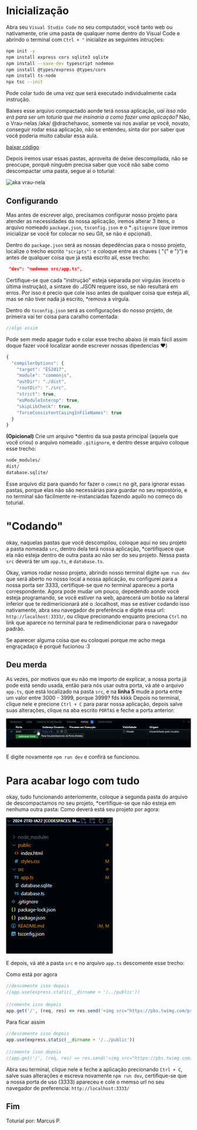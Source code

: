 # Inicialização

Abra seu `Visual Studio Code` no seu computador, você tanto web ou nativamente, crie uma pasta de qualquer nome dentro do Visual Code e abrindo o terminal com `Ctrl + "` inicialize as seguintes intruções:

```bash
npm init -y
npm install express cors sqlite3 sqlite
npm install --save-dev typescript nodemon 
npm install @types/express @types/cors
npm install ts-node
npx tsc --init
```

Pode colar tudo de uma vez que será executado individualmente cada instrução.

Baixes esse arquivo compactado aonde terá nossa aplicação, *uai isso não erá para ser um toturia que me insinaria a como fazer uma aplicação?* Não, o Vrau-nelas /aka/ @drachehavoc, somente vai nos avaliar se você, novato, conseguir rodar essa aplicação, não se entendeu, sinta dor por saber que você poderia muito cabular essa aula.

[baixar código](https://shorturl.at/VD2O9)

Depois iremos usar essas pastas, aproveita de deixe descompilada, não se preocupe, porquê ninguém precisa saber que você não sabe como descompactar uma pasta, segue ai o toturial:

![aka vrau-nela](./img/val.gif)

## Configurando
Mas antes de escrever algo, precisamos configurar nosso projeto para atender as necessidades da nossa aplicação, iremos alterar 3 itens, o arquivo nomeado `package.json`, `tsconfig.json` e o *`.gitignore` (que iremos inicializar se você for colocar no seu Git, se não é opcional).

Dentro do `package.json` será as nossas depedências para o nosso projeto, localize o trecho escrito `"scripts":` e coloque entre as chaves ( "{" e "}") e antes de qualquer coisa que já está escrito alí, esse trecho:

```json
 "dev": "nodemon src/app.ts",
```

Certifique-se que cada "instrução" esteja separada por vírgulas (exceto o última instrução), a sintaxe do .JSON requere isso, se não resultará em erros. Por isso é precio que cole isso antes de qualquer coisa que esteja alí, mas se não tiver nada já escrito, *remova a vírgula.

Dentro do `tsconfig.json` será as configurações do nosso projeto, de primeira vai ter coisa para caralho comentada: 

```js
//algo assim
```

Pode sem medo apagar tudo e colar esse trecho abaixo (é mais fácil assim doque fazer você localizar aonde escrever nossas dipedencias ❤︎)

```ts
{
  "compilerOptions": {
    "target": "ES2017",
    "module": "commonjs",
    "outDir": "./dist",
    "rootDir": "./src",
    "strict": true,
    "esModuleInterop": true,
    "skipLibCheck": true,
    "forceConsistentCasingInFileNames": true
  }
}
```

**(Opicional)**
Crie um arquivo *dentro da sua pasta principal (aquela que você criou) o arquivo nomeado ``.gitignore``, e dentro desse arquivo coloque esse trecho:
```bash
node_modules/
dist/
database.sqlite/
```
Esse arquivo diz para quando for fazer o ``commit`` no git, para ignorar essas pastas, porque elas não são necessárias para guardar no seu repostório, e no terminal são fácilmente re-instanciadas fazendo aquilo no começo do toturial.

# "Codando"

okay, naquelas pastas que você descompilou, coloque aqui no seu projeto a pasta nomeada `src`, dentro dela terá nossa aplicação, *certifiquece que ela não esteja dentro de outra pasta ao não ser do seu projeto.
Nessa pasta `src` deverá ter um `app.ts`, e `database.ts`.

Okay, vamos rodar nosso projeto, abrindo nosso terminal digite `npm run dev` que será aberto no nosso local a nossa aplicação, eu configurei para a nossa porta ser 3333, certifique-se que no terminal apareceu a porta correspondente.
Agora pode mudar um pouco, depedendo aonde você esteja programando, se você estiver na web, aparecerá um botão na lateral inferior que te redimericionará até o :localhost, mas se estiver codando isso nativamente, abra seu navegador de preferência e digite essa url: `http://localhost:3333/`, ou clique precionando enquanto preciona `Ctrl` no link que aparece no terminal para te redimendicionar para o navegador padrão.

Se aparecer alguma coisa que eu coloquei porque me acho mega engraçadaço é porquê fucionou :3

## Deu merda
As vezes, por motivos que eu não me importo de explicar, a nossa porta já pode está sendo usada, então para nós usar outra porta, vá até o arquivo `app.ts`, que está localizado na pasta
`src`, e na **linha 5** mude a porta entre um valor entre 3000 - 3999, porque 3999? fds kkkk
Depois no terminal, clique nele e precione `Ctrl + C` para parar nossa aplicação, depois salve suas alterações, clique na aba escrito `PORTAS` e feche a porta anterior:

![imagem-1](./img/close.png)

E digite novamente `npm run dev` e confirá se funcionou.

# Para acabar logo com tudo
okay, tudo funcionando anteriomente, coloque a segunda pasta do arquivo de descompactamos no seu projeto, *certifique-se que não esteja em nenhuma outra pasta:
Como deverá está seu projeto por agora:

![imagem-2](./img/up.png)

E depois, vá até a pasta `src` e no arquivo `app.ts` descomente esse trecho:

Como está por agora
```ts
//descomente isso depois
//app.use(express.static(__dirname + '/../public'))

//comente isso depois
app.get('/', (req, res) => res.send('<img src="https://pbs.twimg.com/profile_images/1609293042107695107/JFfDnTRp_400x400.jpg"> > funfo :3'))
```

Para ficar assim

```ts
//descomente isso depois
app.use(express.static(__dirname + '/../public'))

//comente isso depois
//app.get('/', (req, res) => res.send('<img src="https://pbs.twimg.com/profile_images/1609293042107695107/JFfDnTRp_400x400.jpg"> > funfo :3'))
```

Abra seu terminal, clique nele e feche a aplicação precionando `Ctrl + C`, salve suas alterações e escreva novamente `npm run dev`, certifique-se que a nossa porta de uso (3333) apareceu e cole o memso url no seu navegador de preferencia: `http://localhost:3333/`

Fim
----
Toturial por: Marcus P. 
